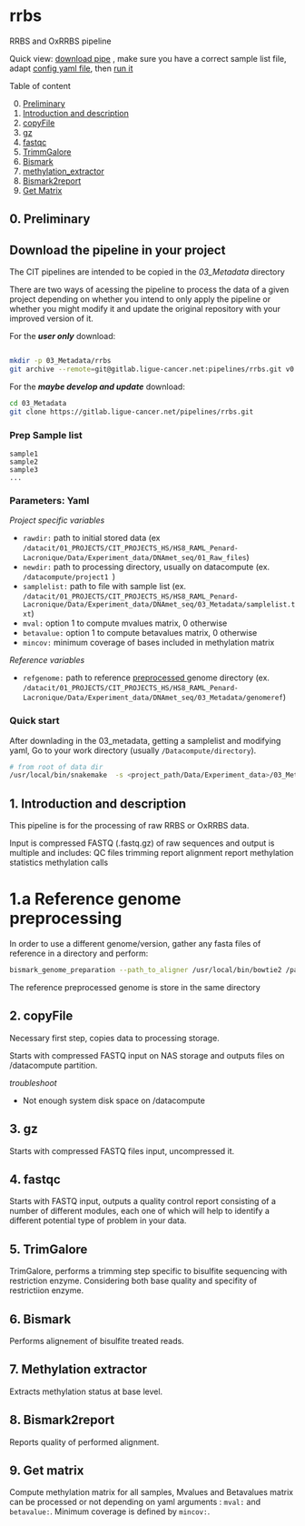 # rrbs

RRBS and OxRRBS pipeline



Quick view: [download pipe](#quick) , make sure you have a correct sample list file, adapt [config yaml file](#quickyaml), then [run it](#quickrun)



Table of content

0.  [ Preliminary ](#quick)
1.  [Introduction and description  ](#intro)
2.  [copyFile  ](#copyFile)
3.  [gz  ](#gz)
4.  [fastqc  ](#fastqc)
5.  [TrimmGalore  ](#Trimm)
6.  [Bismark  ](#Bismark)
7.  [methylation_extractor  ](#methextr)
8.  [Bismark2report  ](#globQCreport)
9.  [Get Matrix  ](#matrix)


<a name="quick"></a>

## 0. Preliminary

## Download the pipeline in your project
The CIT pipelines are intended to be copied in the _03_Metadata_ directory

There are two ways of acessing the pipeline to process the data of a given project depending on whether you intend to only apply the pipeline or whether you might modify it and update the original repository with your improved version of it.

For the ***user only*** download:

```sh

mkdir -p 03_Metadata/rrbs
git archive --remote=git@gitlab.ligue-cancer.net:pipelines/rrbs.git v0.1 -o pipe.tar && tar -C 03_Metadata/pipe -xvf  pipe.tar

```

For the ***maybe develop and update*** download:

```sh
cd 03_Metadata
git clone https://gitlab.ligue-cancer.net/pipelines/rrbs.git

```



### Prep Sample list

```
sample1
sample2
sample3
...
```



<a name="quickyaml"></a>

### Parameters: Yaml


_Project specific variables_
* `rawdir:` path to initial stored data (ex `/datacit/01_PROJECTS/CIT_PROJECTS_HS/HS8_RAML_Penard-Lacronique/Data/Experiment_data/DNAmet_seq/01_Raw_files`)
* `newdir:` path to processing directory, usually on datacompute  (ex. `/datacompute/project1 `)
* `samplelist:` path to file with sample list (ex. `/datacit/01_PROJECTS/CIT_PROJECTS_HS/HS8_RAML_Penard-Lacronique/Data/Experiment_data/DNAmet_seq/03_Metadata/samplelist.txt`)
* `mval:` option 1 to compute mvalues matrix, 0 otherwise
* `betavalue:` option 1 to compute betavalues matrix, 0 otherwise
* `mincov:` minimum coverage of bases included in methylation matrix 

_Reference variables_
* `refgenome:` path to reference [preprocessed  ](#preprocess) genome directory (ex. `/datacit/01_PROJECTS/CIT_PROJECTS_HS/HS8_RAML_Penard-Lacronique/Data/Experiment_data/DNAmet_seq/03_Metadata/genomeref`)


<a name="quickrun"></a>

### Quick  start

After downlading in the 03_metadata, getting a samplelist and modifying yaml, Go to your work directory (usually `/Datacompute/directory`).


```sh
# from root of data dir
/usr/local/bin/snakemake  -s <project_path/Data/Experiment_data>/03_Metadata/rnaseq/snakes/rrbs_trimm.snake --configfile 03_Metadata/my.yaml --cores 208 --cluster /datacit/11_INFORMATIQUE/slurm_files/slurm_scheduler.py --cluster-config /datacit/11_INFORMATIQUE/slurm_files/slurm.json
```



<a name="intro"></a>

## 1. Introduction and description

This pipeline is for the processing of raw RRBS or OxRRBS data.

Input is compressed FASTQ (.fastq.gz) of raw sequences and output is multiple and includes:
QC files
trimming report
alignment report
methylation statistics
methylation calls

<a name="preprocess"></a>
# 1.a Reference genome preprocessing

In order to use a different genome/version, gather any fasta files of reference in a directory and perform:

```sh
bismark_genome_preparation --path_to_aligner /usr/local/bin/bowtie2 /path/to/genome_directory
```
The reference preprocessed genome is store in the same directory


<a name="step1"></a>
## 2. copyFile

Necessary first step, copies data to processing storage.

Starts with compressed FASTQ input on NAS storage and outputs files on /datacompute partition.


_troubleshoot_
* Not enough system disk space on /datacompute

<a name="gz"></a>
## 3. gz

Starts with compressed FASTQ files input, uncompressed it.


<a name="varscan"></a>
## 4. fastqc


Starts with FASTQ input, outputs a quality control report consisting of a number of different modules, each one of which will help to identify a different potential type of problem in your data.

<a name="Trimm"></a>
## 5. TrimGalore

TrimGalore, performs a trimming step specific to bisulfite sequencing with restriction enzyme. 
Considering both base quality and specifity of restrictiion enzyme.

<a name="Bismark"></a>
## 6. Bismark

Performs alignement of bisulfite treated reads.


<a name="methextr"></a>
## 7. Methylation extractor 

Extracts methylation status at base level.


<a name="GlobQCreport"></a>
## 8. Bismark2report

Reports quality of performed alignment.


<a name="matrix"></a>
## 9. Get matrix

Compute methylation matrix for all samples, Mvalues and Betavalues matrix can be processed or not depending on yaml arguments : `mval:` and `betavalue:`. 
Minimum coverage is defined by `mincov:`.


